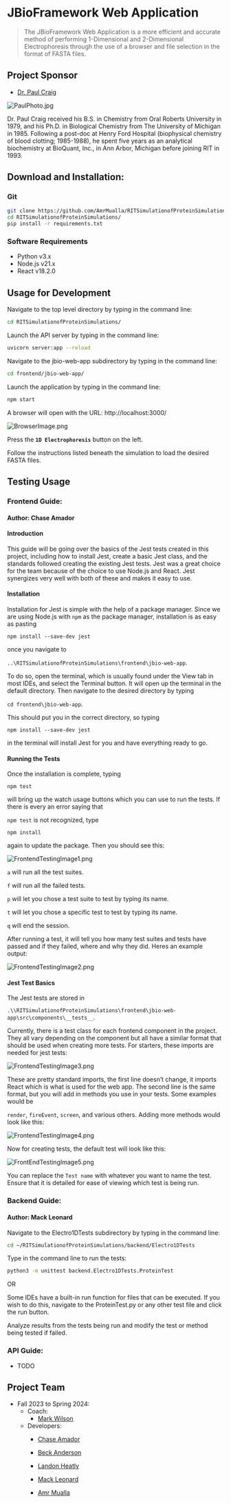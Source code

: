 # JBioFramework Web Application
> The JBioFramework Web Application is a more efficient and accurate method of performing 1-Dimensional
> and 2-Dimensional Electrophoresis through the use of a browser and file selection in the format of 
> FASTA files.

## Project Sponsor
- [Dr. Paul Craig](mailto:pac8612@rit.edu)

![PaulPhoto.jpg](frontend%2Fjbio-web-app%2Fsrc%2Fcomponents%2Fabout_images%2FPaulPhoto.jpg)

Dr. Paul Craig received his B.S. in Chemistry from Oral Roberts University in 1979, and his Ph.D. in Biological Chemistry from The University of Michigan in 1985. Following a post-doc at Henry Ford Hospital (biophysical chemistry of blood clotting; 1985-1988), he spent five years as an analytical biochemistry at BioQuant, Inc., in Ann Arbor, Michigan before joining RIT in 1993.
## Download and Installation:
### Git

```bash
git clone https://github.com/AmrMualla/RITSimulationofProteinSimulations.git
cd RITSimulationofProteinSimulations/
pip install -r requirements.txt
```

### Software Requirements
- Python v3.x
- Node.js v21.x
- React v18.2.0

## Usage for Development
Navigate to the top level directory by typing in the command line:
```bash
cd RITSimulationofProteinSimulations/
```

Launch the API server by typing in the command line:
```bash
uvicorn server:app --reload
```

Navigate to the jbio-web-app subdirectory by typing in the command line:
```bash
cd frontend/jbio-web-app/
```

Launch the application by typing in the command line:
```bash
npm start
```

A browser will open with the URL: http://localhost:3000/

![BrowserImage.png](READMEImages%2FBrowserImage.png)

Press the **`1D Electrophoresis`** button on the left.

Follow the instructions listed beneath the simulation to load the desired FASTA files.

## Testing Usage

### Frontend Guide:
#### Author: Chase Amador

#### Introduction

This guide will be going over the basics of the Jest tests created in this project, including how to install Jest, create a basic Jest class, and the standards followed creating the existing Jest tests. Jest was a great choice for the team because of the choice to use Node.js and React. Jest synergizes very well with both of these and makes it easy to use.

#### Installation

Installation for Jest is simple with the help of a package manager. Since we are using Node.js with ```npm``` as the package manager, installation is as easy as pasting 

```npm install --save-dev jest```

once you navigate to 

```..\RITSimulationofProteinSimulations\frontend\jbio-web-app```.

To do so, open the terminal, which is usually found under the View tab in most IDEs, and select the Terminal button. It will open up the terminal in the default directory. Then navigate to the desired directory by typing 

```cd frontend\jbio-web-app```.

This should put you in the correct directory, so typing 

```npm install --save-dev jest```

in the terminal will install Jest for you and have everything ready to go.

#### Running the Tests
Once the installation is complete, typing 

```npm test```

will bring up the watch usage buttons which you can use to run the tests. If there is every an error saying that 

```npm test``` is not recognized, type 

```npm install```

again to update the package. Then you should see this:

![FrontendTestingImage1.png](READMEImages%2FFrontendTestingImage1.png)

```a``` will run all the test suites.

```f``` will run all the failed tests.

```p``` will let you chose a test suite to test by typing its name.

```t``` will let you chose a specific test to test by typing its name.

```q``` will end the session.

After running a test, it will tell you how many test suites and tests have passed and if they failed, where and why they did. Heres an example output:

![FrontendTestingImage2.png](READMEImages%2FFrontendTestingImage2.png)

#### Jest Test Basics
The Jest tests are stored in

```.\\RITSimulationofProteinSimulations\frontend\jbio-web-app\src\components\__tests__```.

Currently, there is a test class for each frontend component in the project. They all vary depending on the component but all have a similar format that should be used when creating more tests. For starters, these imports are needed for jest tests:

![FrontendTestingImage3.png](READMEImages%2FFrontendTestingImage3.png)

These are pretty standard imports, the first line doesn’t change, it imports React which is what is used for the web app. The second line is the same format, but you will add in methods you use in your tests. Some examples would be 

```render```, ```fireEvent```, ```screen```, and various others. Adding more methods would look like this:

![FrontendTestingImage4.png](READMEImages%2FFrontendTestingImage4.png)

Now for creating tests, the default test will look like this:

![FrontEndTestingImage5.png](READMEImages%2FFrontEndTestingImage5.png)

You can replace the ```Test name``` with whatever you want to name the test. Ensure that it is detailed for ease of viewing which test is being run.

### Backend Guide:
#### Author: Mack Leonard

Navigate to the Electro1DTests subdirectory by typing in the command line:
```bash
cd ~/RITSimulationofProteinSimulations/backend/Electro1DTests
```

Type in the command line to run the tests:
```bash
python3 -m unittest backend.Electro1DTests.ProteinTest
```

OR

Some IDEs have a built-in run function for files that can be executed. If you wish to do this, navigate to the ProteinTest.py or any other test file and click the run button.

Analyze results from the tests being run and modify the test or method being tested if failed.

### API Guide:

- TODO

## Project Team

- Fall 2023 to Spring 2024:
  - Coach:
    - [Mark Wilson](mailto:mwvse@rit.edu)
  - Developers:
    - [Chase Amador](https://www.linkedin.com/in/chase-amador-54765b209/)

    - [Beck Anderson](https://www.linkedin.com/in/beck-anderson-se/)

    - [Landon Heatly](https://www.linkedin.com/in/landon-heatly-77a093175/)

    - [Mack Leonard](https://www.linkedin.com/in/mack-leonard/)

    - [Amr Mualla](https://www.linkedin.com/in/amrmualla/)

  
